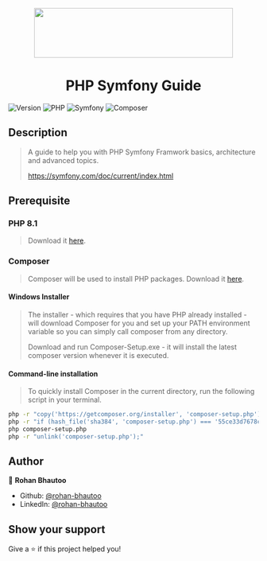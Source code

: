 <p align="center">
  <img width="400" height="100" src="https://symfony.com/logos/symfony_black_02.png">
</p>
<h1 align="center">PHP Symfony Guide</h1>
<p>
  <img alt="Version" src="https://img.shields.io/badge/version-1.0.0-brightgreen.svg" />
  <img alt="PHP" src="https://img.shields.io/badge/PHP-777BB4?logo=php&logoColor=white" />
  <img alt="Symfony" src="https://img.shields.io/badge/Symfony-000000?logo=symfony&logoColor=white" />
  <img alt="Composer" src="https://img.shields.io/badge/Composer-7A6E7E?logo=composer&logoColor=white" />
</p>

## Description
> A guide to help you with PHP Symfony Framwork basics, architecture and advanced topics.
>
> https://symfony.com/doc/current/index.html

## Prerequisite

### PHP 8.1
> Download it [here](https://windows.php.net/download#php-8.1).

### Composer
> Composer will be used to install PHP packages. Download it [here](https://getcomposer.org/download/).

#### Windows Installer
> The installer - which requires that you have PHP already installed - will download Composer for you and set up your PATH environment variable so you can simply call composer from any directory.
>
> Download and run Composer-Setup.exe - it will install the latest composer version whenever it is executed. 

#### Command-line installation
> To quickly install Composer in the current directory, run the following script in your terminal.

```sh
php -r "copy('https://getcomposer.org/installer', 'composer-setup.php');"
php -r "if (hash_file('sha384', 'composer-setup.php') === '55ce33d7678c5a611085589f1f3ddf8b3c52d662cd01d4ba75c0ee0459970c2200a51f492d557530c71c15d8dba01eae') { echo 'Installer verified'; } else { echo 'Installer corrupt'; unlink('composer-setup.php'); } echo PHP_EOL;"
php composer-setup.php
php -r "unlink('composer-setup.php');"
```

## Author

👤 **Rohan Bhautoo**

* Github: [@rohan-bhautoo](https://github.com/rohan-bhautoo)
* LinkedIn: [@rohan-bhautoo](https://linkedin.com/in/rohan-bhautoo)

## Show your support

Give a ⭐️ if this project helped you!
